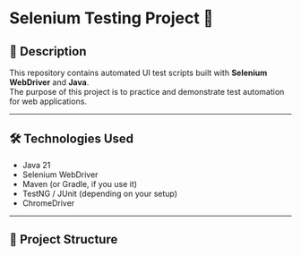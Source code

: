 # Selenium Testing Project 🚀

## 📌 Description
This repository contains automated UI test scripts built with **Selenium WebDriver** and **Java**.  
The purpose of this project is to practice and demonstrate test automation for web applications.  

---

## 🛠️ Technologies Used
- Java 21
- Selenium WebDriver
- Maven (or Gradle, if you use it)
- TestNG / JUnit (depending on your setup)
- ChromeDriver

---

## 📂 Project Structure
